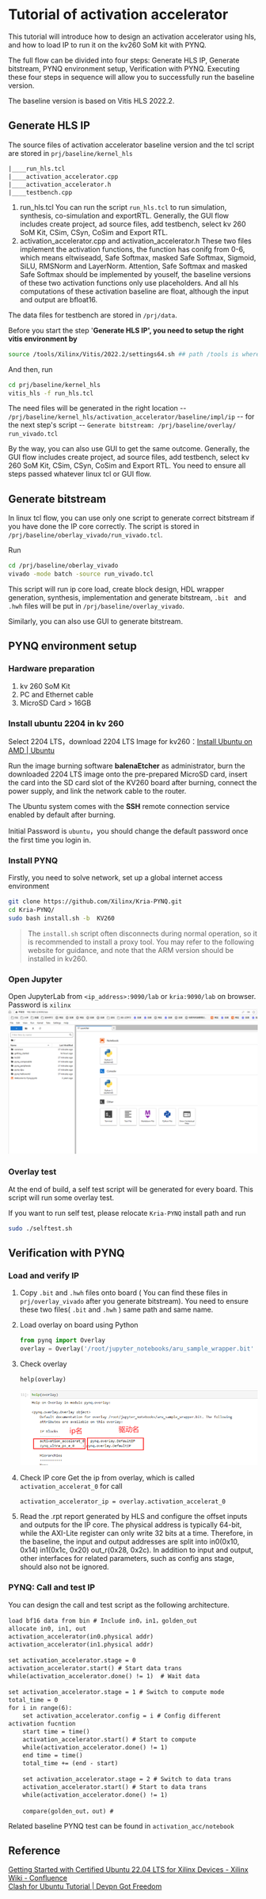 # Tutorial of activation accelerator

This tutorial will introduce how to design an activation accelerator using hls, and how to load IP to run it on the kv260 SoM kit with PYNQ.

The full flow can be divided into four steps: Generate HLS IP, Generate bitstream, PYNQ environment setup, Verification with PYNQ.
Executing these four steps in sequence will allow you to successfully run the baseline version.

The baseline version is based on Vitis HLS 2022.2.

## Generate HLS IP

The source files of activation accelerator baseline version and the tcl script are stored in `prj/baseline/kernel_hls`

```
|____run_hls.tcl
|____activation_accelerator.cpp
|____activation_accelerator.h
|____testbench.cpp
```

1. run_hls.tcl
   You can run the script  `run_hls.tcl` to run simulation, synthesis, co-simulation and exportRTL.
   Generally, the GUI flow includes create project, ad source files, add testbench, select kv 260 SoM Kit, CSim, CSyn, CoSim and Export RTL.
2. activation_accelerator.cpp and activation_accelerator.h
   These two files implement the activation functions, the function has conifg from 0-6, which means eltwiseadd, Safe Softmax, masked Safe Softmax, Sigmoid, SiLU, RMSNorm and LayerNorm.
   Attention, Safe Softmax and masked Safe Softmax should be implemented by youself, the baseline versions of these two activation functions only use placeholders.
   And all hls computations of these activation baseline are float, although the input and output are bfloat16.

The data files for testbench are stored in `/prj/data`.

Before you start the step '**Generate HLS IP', you need to setup the right vitis environment by**

```bash
source /tools/Xilinx/Vitis/2022.2/settings64.sh ## path /tools is where you install xilinx tools
```

And then, run

```bash
cd prj/baseline/kernel_hls
vitis_hls -f run_hls.tcl
```

The need files will be generated in the right location -- `/prj/baseline/kernel_hls/activation_accelerator/baseline/impl/ip` -- for the next step's script -- `Generate bitstream: /prj/baseline/overlay/ run_vivado.tcl`

By the way, you can also use GUI to get the same outcome. Generally, the GUI flow includes create project, ad source files, add testbench, select kv 260 SoM Kit, CSim, CSyn, CoSim and Export RTL.
You need to ensure all steps passed whatever linux tcl or GUI flow.

## Generate bitstream

In linux tcl flow, you can use only one script to generate correct bitstream if you have done the IP core correctly. The script is stored in `/prj/baseline/oberlay_vivado/run_vivado.tcl`.

Run

```bash
cd /prj/baseline/oberlay_vivado
vivado -mode batch -source run_vivado.tcl
```

This script will run ip core load, create block design, HDL wrapper generation, synthesis, implementation and generate bitstream, `.bit ` and `.hwh` files will be put in `/prj/baseline/overlay_vivado`.

Similarly, you can also use GUI to generate bitstream.

## PYNQ environment setup

### Hardware preparation

1. kv 260 SoM Kit
2. PC and Ethernet cable
3. MicroSD Card > 16GB

### Install ubuntu 2204 in kv 260

Select 2204 LTS，download 2204 LTS Image for kv260：[Install Ubuntu on AMD | Ubuntu](https://ubuntu.com/download/amd)

Run the image burning software **balenaEtcher** as administrator, burn the downloaded 2204 LTS image onto the pre-prepared MicroSD card, insert the card into the SD card slot of the KV260 board after burning, connect the power supply, and link the network cable to the router.

The Ubuntu system comes with the **SSH** remote connection service enabled by default after burning.

Initial Password is `ubuntu`，you should change the default password once the first time you login in.

### Install PYNQ

Firstly, you need to solve network, set up a global internet access environment

```bash
git clone https://github.com/Xilinx/Kria-PYNQ.git
cd Kria-PYNQ/
sudo bash install.sh -b  KV260
```

> The `install.sh` script often disconnects during normal operation, so it is recommended to install a proxy tool. You may refer to the following website for guidance, and note that the ARM version should be installed in kv260.

### Open Jupyter

Open JupyterLab from `<ip_address>:9090/lab` or `kria:9090/lab` on browser.
Password is `xilinx`
![jupyter](images/3-1.png)

### Overlay test

At the end of build, a self test script will be generated for every board. This script will run some overlay test.

If you want to run self test, please relocate  `Kria-PYNQ` install path and run

```bash
sudo ./selftest.sh
```

## Verification with PYNQ

### Load and verify IP

1. Copy `.bit` and `.hwh` files onto board ( You can find these files in `prj/overlay_vivado` after you generate bitstream).
   You need to ensure these two files( `.bit` and `.hwh` ) same path and same name.
2. Load overlay on board using Python

   ```python
   from pynq import Overlay
   overlay = Overlay('/root/jupyter_notebooks/aru_sample_wrapper.bit'
   ```
3. Check overlay

   ```python****
   help(overlay)
   ```

   ![4-1](images/4-1.png)
4. Check IP core
   Get the ip from overlay, which is called `activation_accelerat_0` for call

   ```
   activation_accelerator_ip = overlay.activation_accelerat_0
   ```
5. Read the .rpt report generated by HLS and configure the offset inputs and outputs for the IP core.
   The physical address is typically 64-bit, while the AXI-Lite register can only write 32 bits at a time.
   Therefore, in the baseline, the input and output addresses are split into in0(0x10, 0x14)  in1(0x1c, 0x20)  out\_r(0x28, 0x2c).
   In addition to input and output, other interfaces for related parameters, such as config ans stage, should also not be ignored.

### PYNQ: Call and test IP

You can design the call and test script as the following architecture.

```Plain
load bf16 data from bin # Include in0，in1，golden_out
allocate in0, in1, out
activation_accelerator(in0.physical addr)
activation_accelerator(in1.physical addr)

set activation_accelerator.stage = 0
activation_accelerator.start() # Start data trans
while(activation_accelerator.done() != 1)  # Wait data

set activation_accelerator.stage = 1 # Switch to compute mode
total_time = 0
for i in range(6):
    set activation_accelerator.config = i # Config different activation fucntion
    start time = time()
    activation_accelerator.start() # Start to compute
    while(activation_accelerator.done() != 1) 
    end time = time()
    total_time += (end - start)

    set activation_accelerator.stage = 2 # Switch to data trans
    activation_accelerator.start() # Start to data trans
    while(activation_accelerator.done() != 1) 

    compare(golden_out，out) #
```

Related baseline PYNQ test can be found in `activation_acc/notebook`

## Reference

[Getting Started with Certified Ubuntu 22.04 LTS for Xilinx Devices - Xilinx Wiki - Confluence](https://xilinx-wiki.atlassian.net/wiki/spaces/A/pages/2363129857/Getting+Started+with+Certified+Ubuntu+22.04+LTS+for+Xilinx+Devices) \
[Clash for Ubuntu Tutorial | Devpn Got Freedom](https://devpn.github.io/docs/start/ubuntu/clash/)
